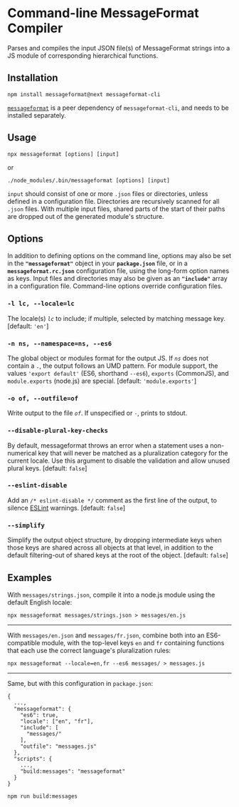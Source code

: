 # Command-line MessageFormat Compiler

Parses and compiles the input JSON file(s) of MessageFormat strings into a JS module of corresponding hierarchical functions.


## Installation

```
npm install messageformat@next messageformat-cli
```

[`messageformat`](https://www.npmjs.com/package/messageformat) is a peer dependency of `messageformat-cli`, and needs to be installed separately.


## Usage

```
npx messageformat [options] [input]
```
or
```
./node_modules/.bin/messageformat [options] [input]
```

`input` should consist of one or more `.json` files or directories, unless defined in a configuration file. Directories are recursively scanned for all `.json` files. With multiple input files, shared parts of the start of their paths are dropped out of the generated module's structure.


## Options

In addition to defining options on the command line, options may also be set in the **`"messageformat"`** object in your **`package.json`** file, or in a **`messageformat.rc.json`** configuration file, using the long-form option names as keys. Input files and directories may also be given as an **`"include"`** array in a configuration file. Command-line options override configuration files.

### `-l lc, --locale=lc`
The locale(s) _`lc`_ to include; if multiple, selected by matching message key. [default: `'en'`]

### `-n ns, --namespace=ns, --es6`
The global object or modules format for the output JS. If _`ns`_ does not contain a `.`, the output follows an UMD pattern. For module support, the values `'export default'` (ES6, shorthand `--es6`), `exports` (CommonJS), and `module.exports` (node.js) are special. [default: `'module.exports'`]

### `-o of, --outfile=of`
Write output to the file _`of`_. If unspecified or `-`, prints to stdout.

### `--disable-plural-key-checks`
By default, messageformat throws an error when a statement uses a non-numerical key that will never be matched as a pluralization category for the current locale. Use this argument to disable the validation and allow unused plural keys. [default: `false`]

### `--eslint-disable`
Add an `/* eslint-disable */` comment as the first line of the output, to silence [ESLint](https://eslint.org/) warnings. [default: `false`]

### `--simplify`
Simplify the output object structure, by dropping intermediate keys when those keys are shared across all objects at that level, in addition to the default filtering-out of shared keys at the root of the object. [default: `false`]


## Examples

With `messages/strings.json`, compile it into a node.js module using the default English locale:
```
npx messageformat messages/strings.json > messages/en.js
```

----
With `messages/en.json` and `messages/fr.json`, combine both into an ES6-compatible module, with the top-level keys `en` and `fr` containing functions that each use the correct language's pluralization rules:
```
npx messageformat --locale=en,fr --es6 messages/ > messages.js
```

----
Same, but with this configuration in `package.json`:
```
{
  ...,
  "messageformat": {
    "es6": true,
    "locale": ["en", "fr"],
    "include": [
      "messages/"
    ],
    "outfile": "messages.js"
  },
  "scripts": {
    ...,
    "build:messages": "messageformat"
  }
}
```

```
npm run build:messages
```
